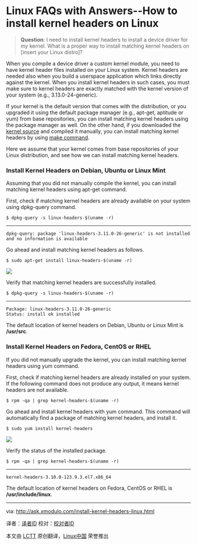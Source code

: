 Linux FAQs with Answers--How to install kernel headers on Linux
================================================================================
> **Question**: I need to install kernel headers to install a device driver for my kernel. What is a proper way to install matching kernel headers on [insert your Linux distro]? 

When you compile a device driver a custom kernel module, you need to have kernel header files installed on your Linux system. Kernel headers are needed also when you build a userspace application which links directly against the kernel. When you install kernel headers in such cases, you must make sure to kernel headers are exactly matched with the kernel version of your system (e.g., 3.13.0-24-generic).

If your kernel is the default version that comes with the distribution, or you upgraded it using the default package manager (e.g., apt-get, aptitude or yum) from base repositories, you can install matching kernel headers using the package manager as well. On the other hand, if you downloaded the [kernel source][1] and compiled it manually, you can install matching kernel headers by using [make command][2].

Here we assume that your kernel comes from base repositories of your Linux distribution, and see how we can install matching kernel headers.

### Install Kernel Headers on Debian, Ubuntu or Linux Mint ###

Assuming that you did not manually compile the kernel, you can install matching kernel headers using apt-get command.

First, check if matching kernel headers are already available on your system using dpkg-query command.

    $ dpkg-query -s linux-headers-$(uname -r) 

----------

    dpkg-query: package 'linux-headers-3.11.0-26-generic' is not installed and no information is available

Go ahead and install matching kernel headers as follows.

    $ sudo apt-get install linux-headers-$(uname -r) 

![](https://farm9.staticflickr.com/8681/16000652415_a7c399992e_z.jpg)

Verify that matching kernel headers are successfully installed.

    $ dpkg-query -s linux-headers-$(uname -r) 

----------

    Package: linux-headers-3.11.0-26-generic
    Status: install ok installed

The default location of kernel headers on Debian, Ubuntu or Linux Mint is **/usr/src**.

### Install Kernel Headers on Fedora, CentOS or RHEL ###

If you did not manually upgrade the kernel, you can install matching kernel headers using yum command.

First, check if matching kernel headers are already installed on your system. If the following command does not produce any output, it means kernel headers are not available.

    $ rpm -qa | grep kernel-headers-$(uname -r)

Go ahead and install kernel headers with yum command. This command will automatically find a package of matching kernel headers, and install it.

    $ sudo yum install kernel-headers 

![](https://farm9.staticflickr.com/8594/15378403114_c51ff6f4ae_z.jpg)

Verify the status of the installed package.

    $ rpm -qa | grep kernel-headers-$(uname -r) 

----------

    kernel-headers-3.10.0-123.9.3.el7.x86_64

The default location of kernel headers on Fedora, CentOS or RHEL is **/usr/include/linux**.

--------------------------------------------------------------------------------

via: http://ask.xmodulo.com/install-kernel-headers-linux.html

译者：[译者ID](https://github.com/译者ID)
校对：[校对者ID](https://github.com/校对者ID)

本文由 [LCTT](https://github.com/LCTT/TranslateProject) 原创翻译，[Linux中国](http://linux.cn/) 荣誉推出

[1]:https://www.kernel.org/pub/linux/kernel/
[2]:https://www.kernel.org/doc/Documentation/kbuild/headers_install.txt